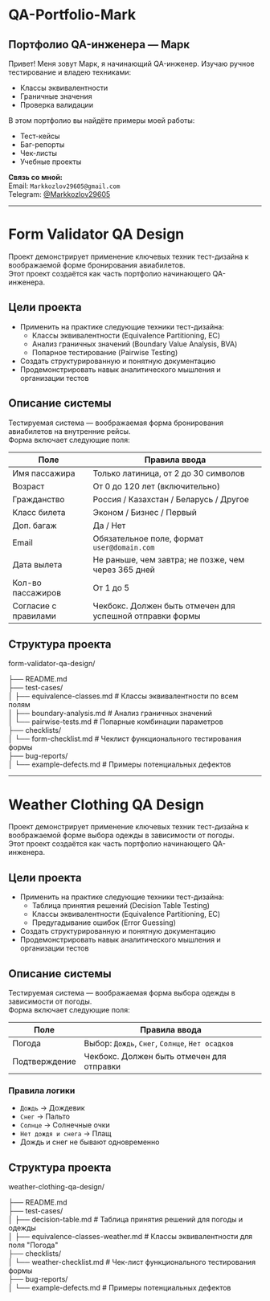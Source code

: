 # QA-Portfolio-Mark  
## Портфолио QA-инженера — Марк

Привет! Меня зовут Марк, я начинающий QA-инженер. Изучаю ручное тестирование и владею техниками:

- Классы эквивалентности  
- Граничные значения  
- Проверка валидации  

В этом портфолио вы найдёте примеры моей работы:

- Тест-кейсы  
- Баг-репорты  
- Чек-листы  
- Учебные проекты  

**Связь со мной:**  
Email: `Markkozlov29605@gmail.com`  
Telegram: [@Markkozlov29605](https://t.me/Markkozlov29605)

---

# Form Validator QA Design

Проект демонстрирует применение ключевых техник тест-дизайна к воображаемой форме бронирования авиабилетов.  
Этот проект создаётся как часть портфолио начинающего QA-инженера.

## Цели проекта

- Применить на практике следующие техники тест-дизайна:
  - Классы эквивалентности (Equivalence Partitioning, EC)
  - Анализ граничных значений (Boundary Value Analysis, BVA)
  - Попарное тестирование (Pairwise Testing)
- Создать структурированную и понятную документацию
- Продемонстрировать навык аналитического мышления и организации тестов

## Описание системы

Тестируемая система — воображаемая форма бронирования авиабилетов на внутренние рейсы.  
Форма включает следующие поля:

| Поле                  | Правила ввода                                                       |
|-----------------------|----------------------------------------------------------------------|
| Имя пассажира         | Только латиница, от 2 до 30 символов                                 |
| Возраст               | От 0 до 120 лет (включительно)                                       |
| Гражданство           | Россия / Казахстан / Беларусь / Другое                               |
| Класс билета          | Эконом / Бизнес / Первый                                             |
| Доп. багаж            | Да / Нет                                                             |
| Email                 | Обязательное поле, формат `user@domain.com`                          |
| Дата вылета           | Не раньше, чем завтра; не позже, чем через 365 дней                 |
| Кол-во пассажиров     | От 1 до 5                                                            |
| Согласие с правилами  | Чекбокс. Должен быть отмечен для успешной отправки формы            |

## Структура проекта


form-validator-qa-design/

├──  README.md  
├──  test-cases/  
│ ├──  equivalence-classes.md # Классы эквивалентности по всем полям  
│ ├──  boundary-analysis.md # Анализ граничных значений  
│ └──  pairwise-tests.md # Попарные комбинации параметров  
├──  checklists/  
│ └──  form-checklist.md # Чеклист функционального тестирования формы  
├──  bug-reports/  
│ └──  example-defects.md # Примеры потенциальных дефектов  



---

# Weather Clothing QA Design

Проект демонстрирует применение ключевых техник тест-дизайна к воображаемой форме выбора одежды в зависимости от погоды.  
Этот проект создаётся как часть портфолио начинающего QA-инженера.

## Цели проекта

- Применить на практике следующие техники тест-дизайна:
  - Таблица принятия решений (Decision Table Testing)
  - Классы эквивалентности (Equivalence Partitioning, EC)
  - Предугадывание ошибок (Error Guessing)
- Создать структурированную и понятную документацию
- Продемонстрировать навык аналитического мышления и организации тестов

## Описание системы

Тестируемая система — воображаемая форма выбора одежды в зависимости от погоды.  
Форма включает следующие поля:

| Поле            | Правила ввода                                           |
|------------------|---------------------------------------------------------|
| Погода           | Выбор: `Дождь`, `Снег`, `Солнце`, `Нет осадков`        |
| Подтверждение    | Чекбокс. Должен быть отмечен для отправки              |

### Правила логики

- `Дождь` → Дождевик  
- `Снег` → Пальто  
- `Солнце` → Солнечные очки  
- `Нет дождя и снега` → Плащ  
- Дождь и снег не бывают одновременно  

## Структура проекта

weather-clothing-qa-design/

├──  README.md  
├──  test-cases/  
│ ├──  decision-table.md # Таблица принятия решений для погоды и одежды  
│ ├──  equivalence-classes-weather.md # Классы эквивалентности для поля "Погода"  
├──  checklists/  
│ └──  weather-checklist.md # Чек-лист функционального тестирования формы  
├──  bug-reports/  
│ └──  example-defects.md # Примеры потенциальных дефектов  

